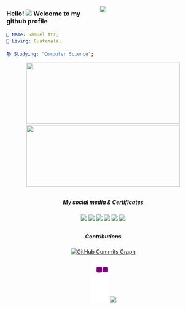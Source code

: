 <img align="right" src="https://c.tenor.com/2uyENRmiUt0AAAAC/coding.gif" width="260px"></a>
### Hello! <img src="https://media.giphy.com/media/hvRJCLFzcasrR4ia7z/giphy.gif" width="25px"> Welcome to my github profile

```yaml
👤 Name: Samuel Atz;
📍 Living: Guatemala;
           
📚 Studying: "Computer Science";


```



<div align="center">
  <a href="https://github.com/atzsamuel">
  <img height="160em" width="400" src="https://github-readme-stats.vercel.app/api?username=atzsamuel&show_icons=true&theme=dark&include_all_commits=true&count_private=true"/>
  <img height="160em" width="400" src="https://github-readme-stats.vercel.app/api/top-langs/?username=atzsamuel&layout=compact&langs_count=7&theme=dark"/>
</div>
           

           
  ##
<div align="center">  
           <h5>My social media & Certificates</h5>
           <a href="https://opensea.io/atzsamuel" target="_blank"><img src="https://img.shields.io/badge/-opensea-%230077B5?style=for-the-badge&logo=opensea&logoColor=white" target="_blank"></a>
  <a href="https://www.linkedin.com/in/atzsamuel/" target="_blank"><img src="https://img.shields.io/badge/-LinkedIn-%230077B5?style=for-the-badge&logo=linkedin&logoColor=white" target="_blank"></a>
 <!-- <a href = "mailto:samuelatzmorales@gmail.com"><img src="https://img.shields.io/badge/gmail-0078D4?style=for-the-badge&logo=gmail&logoColor=red" target="_blank"></a>-->
  <a href="https://instagram.com/samuel_atz" target="_blank"><img src="https://img.shields.io/badge/-Instagram-%23E4405F?style=for-the-badge&logo=instagram&logoColor=white" target="_blank"></a>
 	<a href="https://twitter.com/atz_samuel" target="_blank"><img src="https://img.shields.io/badge/twitter-0078D4?style=for-the-badge&logo=twitter&logoColor=white" target="_blank"></a>
<a alt="azure-fundamentals" href = "https://www.credly.com/badges/f0901f28-e116-4b6e-a7bf-ede6f3f4e758"><img height="80em" src="https://images.credly.com/size/340x340/images/6a254dad-77e5-4e71-8049-94e5c7a15981/azure-fundamentals-600x600.png" target="_blank"></a>
<a alt="azure-data-fundamentals" href = "https://www.credly.com/badges/96858020-a28d-4ee0-904a-e11caa59fb5f"><img height="80em" src="https://images.credly.com/size/340x340/images/70eb1e3f-d4de-4377-a062-b20fb29594ea/azure-data-fundamentals-600x600.png" target="_blank"></a>
 
  ##
 <div align="center">
            <h5>Contributions</h5>
<a href="http://www.github.com/atzsamuel"><img src="https://activity-graph.herokuapp.com/graph?username=atzsamuel&bg_color=1c1917&color=ffffff&line=0891b2&point=ffffff&area_color=1c1917&area=true&hide_border=true&custom_title=GitHub%20Commits%20Graph" alt="GitHub Commits Graph" /></a>
 
  ![snake gif](https://github.com/atzsamuel/atzsamuel/blob/output/github-contribution-grid-snake.gif)
  ![](https://komarev.com/ghpvc/?username=atzsamuel&style=flat-square)
  </div>
</div>
